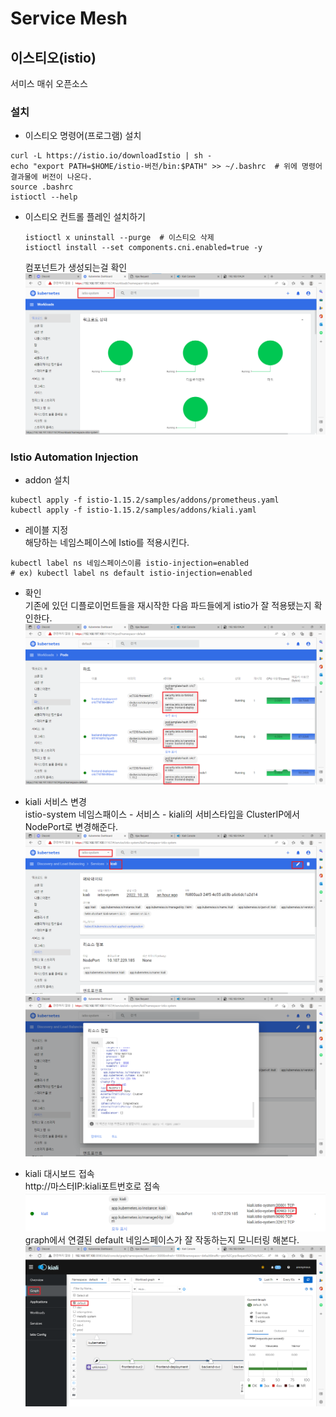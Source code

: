 # Service Mesh
## 이스티오(istio)
서미스 매쉬 오픈소스<br/>
### 설치
- 이스티오 명령어(프로그램) 설치
```shell
curl -L https://istio.io/downloadIstio | sh -
echo "export PATH=$HOME/istio-버전/bin:$PATH" >> ~/.bashrc  # 위에 명령어 결과물에 버전이 나온다.
source .bashrc
istioctl --help
```

- 이스티오 컨트롤 플레인 설치하기
    ```shell
    istioctl x uninstall --purge  # 이스티오 삭제
    istioctl install --set components.cni.enabled=true -y
    ```
    컴포넌트가 생성되는걸 확인<br/>
    ![image](./image/service_mesh/1.png)<br/>

### Istio Automation Injection
- addon 설치<br/>
```shell
kubectl apply -f istio-1.15.2/samples/addons/prometheus.yaml
kubectl apply -f istio-1.15.2/samples/addons/kiali.yaml
```

- 레이블 지정<br/>
해당하는 네임스페이스에 Istio를 적용시킨다.<br/>
```shell
kubectl label ns 네임스페이스이름 istio-injection=enabled
# ex) kubectl label ns default istio-injection=enabled
```
- 확인<br/>
기존에 있던 디플로이먼트들을 재시작한 다음 파드들에게 istio가 잘 적용됐는지 확인한다.<br/>
![image](./image/service_mesh/2.png)<br/>

- kiali 서비스 변경<br/>
istio-system 네임스패이스 - 서비스 - kiali의 서비스타입을 ClusterIP에서 NodePort로 변경해준다.<br/>
![image](./image/service_mesh/3.png)<br/>
![image](./image/service_mesh/4.png)<br/>

- kiali 대시보드 접속<br/>
http://마스터IP:kiali포트번호로 접속<br/>
![image](./image/service_mesh/5.png)<br/>
graph에서 연결된 default 네임스페이스가 잘 작동하는지 모니터링 해본다.<br/>
![image](./image/service_mesh/6.png)<br/>
